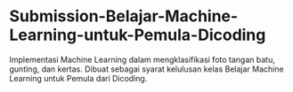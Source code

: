 # Submission-Belajar-Machine-Learning-untuk-Pemula-Dicoding
Implementasi Machine Learning dalam mengklasifikasi foto tangan batu, gunting, dan kertas. Dibuat sebagai syarat kelulusan kelas Belajar Machine Learning untuk Pemula dari Dicoding.
